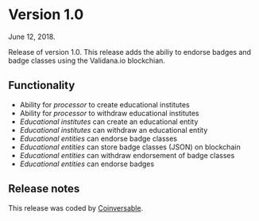 Version 1.0
===========
June 12, 2018.

Release of version 1.0. 
This release adds the abiliy to endorse badges and badge classes using the Validana.io blockchian.

Functionality
-------------
* Ability for *processor* to create educational institutes
* Ability for *processor* to withdraw educational institutes
* *Educational institutes* can create an educational entity
* *Educational institutes* can withdraw an educational entity
* *Educational entities* can endorse badge classes
* *Educational entities* can store badge classes (JSON) on blockchain
* *Educational entities* can withdraw endorsement of badge classes
* *Educational entities* can endorse badges

Release notes
-------------
This release was coded by [Coinversable](https://coinversable.com).